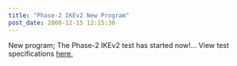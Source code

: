 ```yaml
---
title: "Phase-2 IKEv2 New Program"
post_date: 2008-12-15 12:15:30
---
```

New program; The Phase-2 IKEv2 test has started now!... View test specifications [here.](../resources/ikev2.html)
